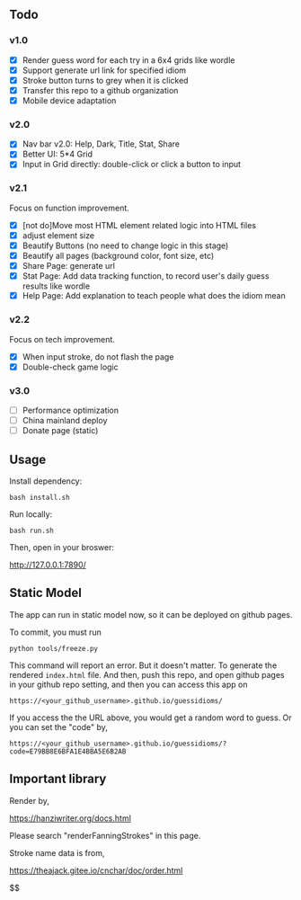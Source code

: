 ## Todo

### v1.0

- [x] Render guess word for each try in a 6x4 grids like wordle
- [x] Support generate url link for specified idiom
- [x] Stroke button turns to grey when it is clicked
- [x] Transfer this repo to a github organization
- [x] Mobile device adaptation

### v2.0

- [x] Nav bar v2.0: Help, Dark, Title, Stat, Share
- [x] Better UI: 5*4 Grid
- [x] Input in Grid directly: double-click or click a button to input

### v2.1

Focus on function improvement.

- [x] [not do]Move most HTML element related logic into HTML files
- [x] adjust element size
- [x] Beautify Buttons (no need to change logic in this stage)
- [x] Beautify all pages (background color, font size, etc)
- [x] Share Page: generate url
- [x] Stat Page: Add data tracking function, to record user's daily guess results like wordle
- [x] Help Page: Add explanation to teach people what does the idiom mean

### v2.2

Focus on tech improvement.

- [x] When input stroke, do not flash the page
- [x] Double-check game logic

### v3.0

- [ ] Performance optimization
- [ ] China mainland deploy
- [ ] Donate page (static)

## Usage

Install dependency:

    bash install.sh

Run locally:

    bash run.sh

Then, open in your broswer:

http://127.0.0.1:7890/

## Static Model

The app can run in static model now, so it can be deployed on github pages.

To commit, you must run

    python tools/freeze.py

This command will report an error. But it doesn't matter. To generate the rendered `index.html` file. And then, push this repo, and open github pages in your github repo setting, and then you can access this app on

    https://<your_github_username>.github.io/guessidioms/

If you access the the URL above, you would get a random word to guess. Or you can set the "code" by,

    https://<your_github_username>.github.io/guessidioms/?code=E79BB8E6BFA1E4BBA5E6B2AB

## Important library

Render by,

https://hanziwriter.org/docs.html

Please search "renderFanningStrokes" in this page.

Stroke name data is from,

https://theajack.gitee.io/cnchar/doc/order.html

$$